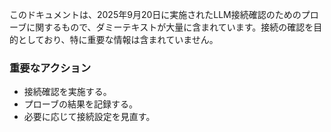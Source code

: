 このドキュメントは、2025年9月20日に実施されたLLM接続確認のためのプローブに関するもので、ダミーテキストが大量に含まれています。接続の確認を目的としており、特に重要な情報は含まれていません。

### 重要なアクション
- 接続確認を実施する。
- プローブの結果を記録する。
- 必要に応じて接続設定を見直す。